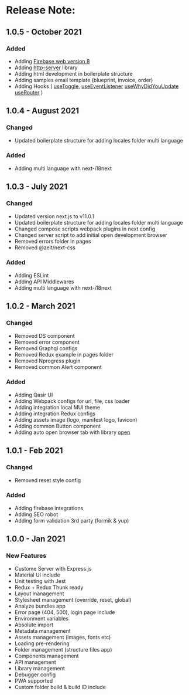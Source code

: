 # Release Note:

## 1.0.5 - October 2021

### Added

- Adding [Firebase web version 8](https://firebase.google.com/docs/analytics/get-started?platform=web#web-version-8)
- Adding [http-server](https://www.npmjs.com/package/http-server) library
- Adding html development in boilerplate structure
- Adding samples email template (blueprint, invoice, order)
- Adding Hooks (
  [useToggle](https://fe-qasir.gitbook.io/qiblat-documentation/features/hooks/event-handler#usetoggle),
  [useEventListener](https://fe-qasir.gitbook.io/qiblat-documentation/features/hooks/event-handler#useEventListener)
  [useWhyDidYouUpdate](https://fe-qasir.gitbook.io/qiblat-documentation/features/hooks/lifecycle-components#useWhyDidYouUpdate)
  [useRouter](https://fe-qasir.gitbook.io/qiblat-documentation/features/hooks/navigation#useRouter)
  )

## 1.0.4 - August 2021

### Changed

- Updated boilerplate structure for adding locales folder multi language

### Added

- Adding multi language with next-i18next

## 1.0.3 - July 2021

### Changed

- Updated version next.js to v11.0.1
- Updated boilerplate structure for adding locales folder multi language
- Changed compose scripts webpack plugins in next config
- Changed server script to add initial open development browser
- Removed errors folder in pages
- Removed @zeit/next-css

### Added

- Adding ESLint
- Adding API Middlewares
- Adding multi language with next-i18next

## 1.0.2 - March 2021

### Changed

- Removed DS component
- Removed error component
- Removed Graphql configs
- Removed Redux example in pages folder
- Removed Nprogress plugin
- Removed common Alert component

### Added

- Adding Qasir UI
- Adding Webpack configs for url, file, css loader
- Adding integration local MUI theme
- Adding integration Redux configs
- Adding assets image (logo, manifest logo, favicon)
- Adding common Button component
- Adding auto open browser tab with library [open](https://github.com/sindresorhus/open)

## 1.0.1 - Feb 2021

### Changed

- Removed reset style config

### Added

- Adding firebase integrations
- Adding SEO robot
- Adding form validation 3rd party (formik & yup)

## 1.0.0 - Jan 2021

### New Features

- Custome Server with Express.js
- Material UI include
- Unit testing with Jest
- Redux + Redux Thunk ready
- Layout management
- Stylesheet management (override, reset, global)
- Analyze bundles app
- Error page (404, 500), login page include
- Environment variables
- Absolute import
- Metadata management
- Assets management (images, fonts etc)
- Loading pre-rendering
- Folder management (structure files app)
- Components management
- API management
- Library management
- Debugger config
- PWA supported
- Custom folder build & build ID include
